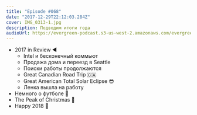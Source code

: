 ```yaml
---
title: "Episode #068"
date: "2017-12-29T22:12:03.284Z"
cover: IMG_0313-1.jpg
description: Подводим итоги года
audioUrl: https://evergreen-podcast.s3-us-west-2.amazonaws.com/evergreen068.mp3
---
```



- 2017 in Review ◀️
    - Intel и бесконечный коммьют
    - Продажа дома и переезд в Seattle
    - Поиски работы продолжаются
    - Great Canadian Road Trip 🇨🇦
    - Great American Total Solar Eclipse 😎
    - Ленка вышла на работу
- Немного о футболе 🏈
- The Peak of Christmas 🎄
- Happy 2018 🎉

